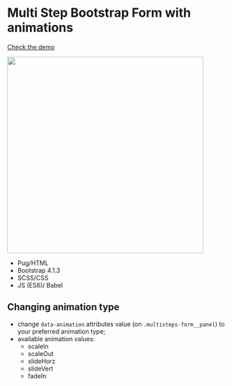 # Multi Step Bootstrap Form with animations

[Check the demo](https://codepen.io/nat-davydova/pen/PoYXZxg)

<img src="http://natali-davydova.me/assets/img/portfolio/multisteps-form/sample.jpg" width="450" />

- Pug/HTML
- Bootstrap 4.1.3
- SCSS/CSS
- JS (ES6)/ Babel

## Changing animation type

- change `data-animation` attributes value (on `.multisteps-form__panel`) to your preferred animation type;
- available animation values:
  - scaleIn
  - scaleOut
  - slideHorz
  - slideVert
  - fadeIn

 
